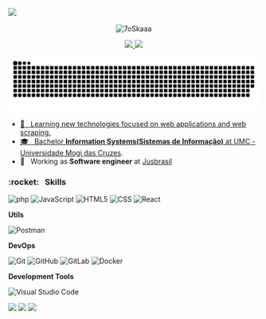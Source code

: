 ﻿![](https://komarev.com/ghpvc/?username=roneymsa&color=006bed)

<p align="center"><img src="https://github-readme-streak-stats.herokuapp.com/?user=roneymsa&theme=algolia" alt="7oSkaaa" /></p>
<div align="center">
  <a href="https://github.com/roneymsa">
  <img height="180em" src="https://github-readme-stats.vercel.app/api/top-langs/?username=roneymsa&layout=compact&langs_count=7&theme=dracula"/>
  <img height="180em" src="https://github-readme-stats.vercel.app/api?username=roneymsa&show_icons=true&theme=dracula&include_all_commits=true&count_private=true"/>
</div>

![Snake animation](https://github.com/roneymsa/roneymsa/blob/output/github-contribution-grid-snake.svg)
  
- 🤔 &nbsp; Learning new technologies focused on web applications and web scraping.
- 🎓 &nbsp; Bachelor **Information Systems(Sistemas de Informação)** at <a href="https://www.umc.br">UMC - Universidade Mogi das Cruzes</a>.
- 💼 &nbsp; Working as **Software engineer** at <a href="https://www.jusbrasil.com.br/">Jusbrasil</a>

<h3> :rocket: &nbsp; Skills </h3>

  ![php](https://img.shields.io/badge/-php-333333?style=flat&logo=php&logoColor=007396)
  ![JavaScript](https://img.shields.io/badge/-JavaScript-333333?style=flat&logo=javascript)
  ![HTML5](https://img.shields.io/badge/-HTML5-333333?style=flat&logo=HTML5)
  ![CSS](https://img.shields.io/badge/-CSS-333333?style=flat&logo=CSS3&logoColor=1572B6)
  ![React](https://img.shields.io/badge/-React-333333?style=flat&logo=react)
  
  **Utils**
  
  ![Postman](https://img.shields.io/badge/-Postman-333333?style=flat&logo=postman)
  
  **DevOps**
  
  ![Git](https://img.shields.io/badge/-Git-333333?style=flat&logo=git)
  ![GitHub](https://img.shields.io/badge/-GitHub-333333?style=flat&logo=github)
  ![GitLab](https://img.shields.io/badge/-GitLab-333333?style=flat&logo=gitlab)
  ![Docker](https://img.shields.io/badge/-Docker-333333?style=flat&logo=docker)
  
  **Development Tools**
  
  ![Visual Studio Code](https://img.shields.io/badge/-Visual%20Studio%20Code-333333?style=flat&logo=visual-studio-code&logoColor=007ACC)
 
<div>
    <p align="left">
    <a href="mailto:roneymendes1@gmail.com" alt="Gmail">
    <img src="https://img.shields.io/badge/Gmail-D14836?style=flat-square&labelColor=D14836&logo=gmail&logoColor=white&link=mailto:roneymendes1@gmail.com" /></a>
    <a href="https://www.linkedin.com/in/roneymsa/" alt="Linkedin">
    <img src="https://img.shields.io/badge/-Linkedin-0e76a8?style=flat-square&logo=Linkedin&logoColor=white&link=https://www.linkedin.com/in/roneymsa" /></a>
    <a href="https://instagram.com/roneymsa" alt="Instagram">
    <img src="https://img.shields.io/badge/-Instagram-DF0174?style=flat-square&labelColor=DF0174&logo=instagram&logoColor=white&link=https://instagram.com/roneymsa"/></a>
    </p>
</div>
<!--
**roneymsa/roneymsa** is a ✨ _special_ ✨ repository because its `README.md` (this file) appears on your GitHub profile.
Here are some ideas to get you started:
- 🔭 I’m currently working on ...
- 🌱 I’m currently learning ...
- 👯 I’m looking to collaborate on ...
- 🤔 I’m looking for help with ...
- 💬 Ask me about ...
- 📫 How to reach me: ...
- 😄 Pronouns: ...
- ⚡ Fun fact: ...
-->
